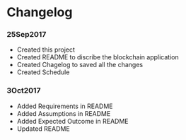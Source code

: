 # Changelog

### 25Sep2017
- Created this project
- Created README to discribe the blockchain application
- Created Chagelog to saved all the changes
- Created Schedule

### 3Oct2017
- Added Requirements in README
- Added Assumptions in README
- Added Expected Outcome in README
- Updated README